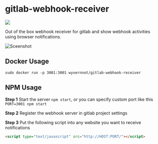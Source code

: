 # gitlab-webhook-receiver
[![](https://badge.imagelayers.io/wyvernnot/gitlab-webhook-receiver:latest.svg)](https://imagelayers.io/?images=wyvernnot/gitlab-webhook-receiver:latest 'Get your own badge on imagelayers.io')

Out of the box webhook receiver for gitlab and show webhook activities using browser notifications.

![Sceenshot](https://github.com/wyvernnot/gitlab-webhook-receiver/blob/master/doc/screenshot.png)

## Docker Usage

`sudo docker run -p 3001:3001 wyvernnot/gitlab-webhook-receiver`

## NPM Usage

**Step 1** Start the server `npm start`, or you can specify custom port like this `PORT=3001 npm start`

**Step 2** Register the webhook server in gitlab project settings

**Step 3** Put the following script into any website you want to receive notifications

```html
<script type="text/javascript" src="http://HOST:PORT/"></script>
```

